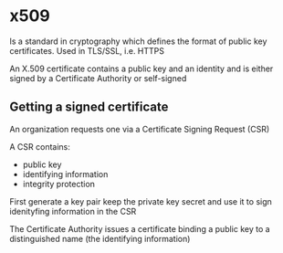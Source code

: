 # x509

Is a standard in cryptography which defines the format of public key certificates.
Used in TLS/SSL, i.e. HTTPS

An X.509 certificate contains a public key and an identity and is either signed by a Certificate Authority or self-signed

## Getting a signed certificate

An organization requests one via a Certificate Signing Request (CSR)

A CSR contains:

* public key
* identifying information
* integrity protection

First generate a key pair
keep the private key secret and use it to sign idenityfing information in the CSR

The Certificate Authority issues a certificate binding a public key to a distinguished name (the identifying information)
